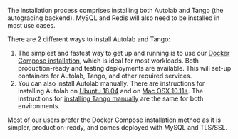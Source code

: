The installation process comprises installing both Autolab and Tango (the autograding backend). MySQL and Redis will also need to be installed in most use cases.

There are 2 different ways to install Autolab and Tango:

  1. The simplest and fastest way to get up and running is to use our [Docker Compose installation](/installation/docker-compose/), which is ideal for most workloads. Both production-ready and testing deployments are available. This will set-up containers for Autolab, Tango, and other required services.
  2. You can also install Autolab manually. There are instructions for installing Autolab on [Ubuntu 18.04](/installation/ubuntu) and on [Mac OSX 10.11+](/installation/osx). The instructions for [installing Tango manually](/installation/tango) are the same for both environments.


Most of our users prefer the Docker Compose installation method as it is simpler, production-ready, and comes deployed with MySQL and TLS/SSL. 